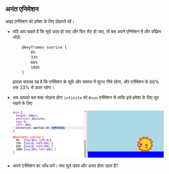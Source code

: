 ## अनंत एनिमेशन

आइए एनीमेशन को हमेशा के लिए दोहराते रहें।

+ यदि आप चाहते हैं कि सूर्य उदय हो जाए और फिर सेट हो जाए, तो बस अपने एनिमेशन में और कीफ़्रेम जोड़ें:
    ```
        @keyframes sunrise {
            0%  
            33% 
            66% 
            100%
        }
    ```    
    
    इसका मतलब यह है कि एनीमेशन के सूर्रू और समाप्त में सूरज नीचे रहेगा, और एनीमेशन के 66% तक 33% से ऊपर रहेगा।

+ अब आपको बस शब्द जोड़ना होगा `infinite` को `#sun` एनीमेशन से ताकि इसे हमेशा के लिए लूप रखने के लिए
    
    ![स्क्रीनशॉट](images/sunrise-infinite.png)

+ अपने एनीमेशन का जाँच करें। क्या सूर्य उदय और अस्त होता रहता है?